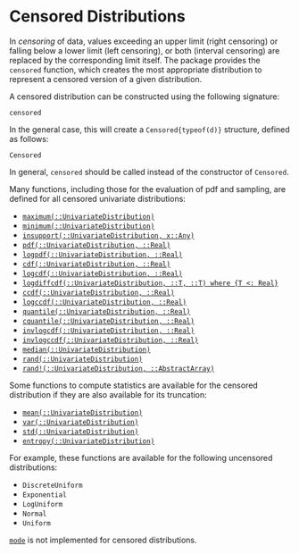 # Censored Distributions

In *censoring* of data, values exceeding an upper limit (right censoring) or falling below a lower limit (left censoring), or both (interval censoring) are replaced by the corresponding limit itself.
The package provides the `censored` function, which creates the most appropriate distribution to represent a censored version of a given distribution.

A censored distribution can be constructed using the following signature:

```@docs
censored
```

In the general case, this will create a `Censored{typeof(d)}` structure, defined as follows:

```@docs
Censored
```

In general, `censored` should be called instead of the constructor of `Censored`.

Many functions, including those for the evaluation of pdf and sampling, are defined for all censored univariate distributions:

- [`maximum(::UnivariateDistribution)`](@ref)
- [`minimum(::UnivariateDistribution)`](@ref)
- [`insupport(::UnivariateDistribution, x::Any)`](@ref)
- [`pdf(::UnivariateDistribution, ::Real)`](@ref)
- [`logpdf(::UnivariateDistribution, ::Real)`](@ref)
- [`cdf(::UnivariateDistribution, ::Real)`](@ref)
- [`logcdf(::UnivariateDistribution, ::Real)`](@ref)
- [`logdiffcdf(::UnivariateDistribution, ::T, ::T) where {T <: Real}`](@ref)
- [`ccdf(::UnivariateDistribution, ::Real)`](@ref)
- [`logccdf(::UnivariateDistribution, ::Real)`](@ref)
- [`quantile(::UnivariateDistribution, ::Real)`](@ref)
- [`cquantile(::UnivariateDistribution, ::Real)`](@ref)
- [`invlogcdf(::UnivariateDistribution, ::Real)`](@ref)
- [`invlogccdf(::UnivariateDistribution, ::Real)`](@ref)
- [`median(::UnivariateDistribution)`](@ref)
- [`rand(::UnivariateDistribution)`](@ref)
- [`rand!(::UnivariateDistribution, ::AbstractArray)`](@ref)

Some functions to compute statistics are available for the censored distribution if they are also available for its truncation:
- [`mean(::UnivariateDistribution)`](@ref)
- [`var(::UnivariateDistribution)`](@ref)
- [`std(::UnivariateDistribution)`](@ref)
- [`entropy(::UnivariateDistribution)`](@ref)

For example, these functions are available for the following uncensored distributions:
- `DiscreteUniform`
- `Exponential`
- `LogUniform`
- `Normal`
- `Uniform`

[`mode`](@ref) is not implemented for censored distributions.

